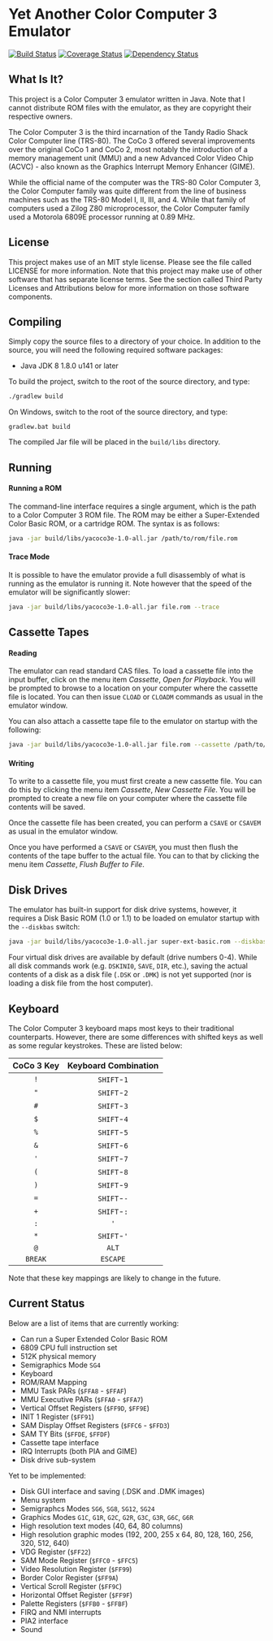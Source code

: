 # Yet Another Color Computer 3 Emulator


[![Build Status](https://travis-ci.org/craigthomas/CoCo3Java.svg?branch=master&style=flat)](https://travis-ci.org/craigthomas/CoCo3Java) 
[![Coverage Status](https://codecov.io/gh/craigthomas/CoCo3Java/branch/master/graph/badge.svg)](https://codecov.io/gh/craigthomas/CoCo3Java)
[![Dependency Status](https://dependencyci.com/github/craigthomas/CoCo3Java/badge)](https://dependencyci.com/github/craigthomas/CoCo3Java)

## What Is It?

This project is a Color Computer 3 emulator written in Java. Note that I cannot 
distribute ROM files with the emulator, as they are copyright their 
respective owners.

The Color Computer 3 is the third incarnation of the Tandy Radio Shack 
Color Computer line (TRS-80). The CoCo 3 offered several improvements 
over the original CoCo 1 and CoCo 2, most notably the introduction of 
a memory management unit (MMU) and a new Advanced Color Video Chip 
(ACVC) - also known as the Graphics Interrupt Memory Enhancer (GIME).

While the official name of the computer was the TRS-80 Color Computer 
3, the Color Computer family was quite different from the line of 
business machines such as the TRS-80 Model I, II, III, and 4. While 
that family of computers used a Zilog Z80 microprocessor, the Color 
Computer family used a Motorola 6809E processor running at 0.89 MHz.


## License

This project makes use of an MIT style license. Please see the file 
called LICENSE for more information. Note that this project may make use
of other software that has separate license terms. See the section called
Third Party Licenses and Attributions below for more information on those
software components.


## Compiling

Simply copy the source files to a directory of your choice. In addition 
to the source, you will need the following required software packages:

- Java JDK 8 1.8.0 u141 or later

To build the project, switch to the root of the source directory, and type:
 
```bash
./gradlew build
```

On Windows, switch to the root of the source directory, and type:

```
gradlew.bat build
```

The compiled Jar file will be placed in the `build/libs` directory.


## Running

#### Running a ROM

The command-line interface requires a single argument, which is the
path to a Color Computer 3 ROM file. The ROM may be either a 
Super-Extended Color Basic ROM, or a cartridge ROM. The syntax is as
follows:

```bash
java -jar build/libs/yacoco3e-1.0-all.jar /path/to/rom/file.rom
```

#### Trace Mode

It is possible to have the emulator provide a full disassembly of what
is running as the emulator is running it. Note however that the speed of
the emulator will be significantly slower:

```bash
java -jar build/libs/yacoco3e-1.0-all.jar file.rom --trace
```

## Cassette Tapes

#### Reading 

The emulator can read standard CAS files. To load a cassette file into
the input buffer, click on the menu item *Cassette*, *Open for Playback*.
You will be prompted to browse to a location on your computer where the
cassette file is located. You can then issue `CLOAD` or `CLOADM` commands
as usual in the emulator window.

You can also attach a cassette tape file to the emulator on startup with the 
following:

```bash
java -jar build/libs/yacoco3e-1.0-all.jar file.rom --cassette /path/to/cas/file
```
 
#### Writing

To write to a cassette file, you must first create a new cassette file. You can 
do this by clicking the menu item *Cassette*, *New Cassette File*. You will be
prompted to create a new file on your computer where the cassette file contents
will be saved.

Once the cassette file has been created, you can perform a `CSAVE` or `CSAVEM`
as usual in the emulator window.

Once you have performed a `CSAVE` or `CSAVEM`, you must then flush the contents
of the tape buffer to the actual file. You can to that by clicking the menu item
*Cassette*, *Flush Buffer to File*.


## Disk Drives

The emulator has built-in support for disk drive systems, however, it requires
a Disk Basic ROM (1.0 or 1.1) to be loaded on emulator startup with the `--diskbas`
switch:

```bash
java -jar build/libs/yacoco3e-1.0-all.jar super-ext-basic.rom --diskbas /path/to/disk/basic/rom
```

Four virtual disk drives are available by default (drive numbers 0-4). While all 
disk commands work (e.g. `DSKINI0`, `SAVE`, `DIR`, etc.), saving the actual contents
of a disk as a disk file (`.DSK` or `.DMK`) is not yet supported (nor is loading a
disk file from the host computer).


## Keyboard

The Color Computer 3 keyboard maps most keys to their traditional 
counterparts. However, there are some differences with shifted keys
as well as some regular keystrokes. These are listed below:

| CoCo 3 Key | Keyboard Combination |
| :--------: | :------------------: |
| `!`        | `SHIFT`-`1`          |
| `"`        | `SHIFT`-`2`          |
| `#`        | `SHIFT`-`3`          |
| `$`        | `SHIFT`-`4`          |
| `%`        | `SHIFT`-`5`          |
| `&`        | `SHIFT`-`6`          |
| `'`        | `SHIFT`-`7`          |
| `(`        | `SHIFT`-`8`          |
| `)`        | `SHIFT`-`9`          |
| `=`        | `SHIFT`-`-`          |
| `+`        | `SHIFT`-`:`          |
| `:`        | `'`                  |
| `*`        | `SHIFT`-`'`          |
| `@`        | `ALT`                |
| `BREAK`    | `ESCAPE`             |

Note that these key mappings are likely to change in the future.


## Current Status

Below are a list of items that are currently working:

- Can run a Super Extended Color Basic ROM
- 6809 CPU full instruction set
- 512K physical memory
- Semigraphics Mode `SG4`
- Keyboard
- ROM/RAM Mapping  
- MMU Task PARs (`$FFA8` - `$FFAF`)
- MMU Executive PARs (`$FFA0` - `$FFA7`)
- Vertical Offset Registers (`$FF9D`, `$FF9E`)
- INIT 1 Register (`$FF91`)
- SAM Display Offset Registers (`$FFC6` - `$FFD3`)
- SAM TY Bits (`$FFDE`, `$FFDF`) 
- Cassette tape interface
- IRQ Interrupts (both PIA and GIME)
- Disk drive sub-system

Yet to be implemented:

- Disk GUI interface and saving (.DSK and .DMK images)
- Menu system
- Semigraphcs Modes `SG6`, `SG8`, `SG12`, `SG24`
- Graphics Modes `G1C`, `G1R`, `G2C`, `G2R`, `G3C`, `G3R`, `G6C`, `G6R`
- High resolution text modes (40, 64, 80 columns)
- High resolution graphic modes (192, 200, 255 x 64, 80, 128, 160, 256, 320, 512, 640)  
- VDG Register (`$FF22`)
- SAM Mode Register (`$FFC0` - `$FFC5`)
- Video Resolution Register (`$FF99`)
- Border Color Register (`$FF9A`)
- Vertical Scroll Register (`$FF9C`)
- Horizontal Offset Register (`$FF9F`)
- Palette Registers (`$FFB0` - `$FFBF`) 
- FIRQ and NMI interrupts
- PIA2 interface
- Sound